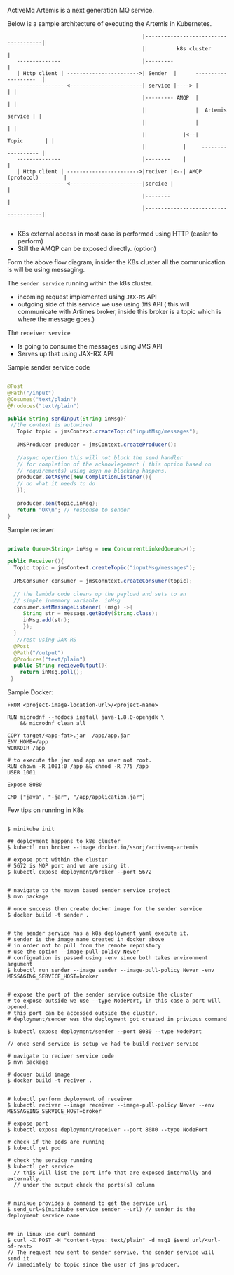 
ActiveMq Artemis is a next generation MQ service.

Below is a sample architecture of executing the Artemis in Kubernetes.

```
                                           |-------------------------------------|
                                           |          k8s cluster                |
   --------------                          |---------                            |
   | Http client | ----------------------->| Sender  |      -------------------  |
   --------------- <-----------------------| service |----> |                  | |
                                           |--------- AMQP  |                  | |
                                           |                |  Artemis service | |
                                           |                |                  | |
                                           |            |<--|      Topic       | |
                                           |            |     ------------------ |
   --------------                          |--------    |                        |
   | Http client | ----------------------->|reciver |<--| AMQP (protocol)        |
   --------------- <-----------------------|sercice |                            |
                                           |--------                             |  
                                           |-------------------------------------|
  
```

 - K8s external access in most case is performed using HTTP (easier to perform)
 - Still the AMQP can be exposed directly. (option)
 
Form the above flow diagram, insider the K8s cluster all the communication is will be using messaging. 

The `sender service` running within the k8s cluster.
   - incoming request implemented using `JAX-RS` API
   - outgoing side of this service we use using `JMS` API ( this will communicate with Artimes broker, inside this broker is a topic which is where the message goes.)
   
 The `receiver service` 
   - Is going to consume the messages using JMS API
   - Serves up that using JAX-RX API
 
 Sample sender service code
 ```java
 
 @Post
 @Path("/input")
 @Cosumes("text/plain")
 @Produces("text/plain")
 
 public String sendInput(String inMsg){
  //the context is autowired 
    Topic topic = jmsContext.createTopic("inputMsg/messages");
    
    JMSProducer producer = jmsContext.createProducer():
    
    //async opertion this will not block the send handler
    // for completion of the acknowlegement ( this option based on
    // requirements) using asyn no blocking happens.
    producer.setAsync(new CompletionListener(){
    // do what it needs to do
    });
    
    producer.sen(topic,inMsg);
    return "OK\n"; // response to sender
 }
 ```

Sample reciever 

```java

private Queue<String> inMsg = new ConcurrentLinkedQueue<>();

public Receiver(){
  Topic topic = jmsContext.createTopic("inputMsg/messages");
  
  JMSConsumer consumer = jmsConntext.createConsumer(topic);
  
  // the lambda code cleans up the payload and sets to an 
  // simple inmemory variable. inMsg
  consumer.setMessageListener( (msg) ->{
     String str = message.getBody(String.class);
     inMsg.add(str);
     });
  }
   //rest using JAX-RS 
  @Post
  @Path("/output")
  @Produces("text/plain")
  public String recieveOutput(){
    return inMsg.poll();
 }
```

Sample Docker:
```docker
FROM <project-image-location-url>/<project-name>

RUN microdnf --nodocs install java-1.8.0-openjdk \
    && microdnf clean all
    
COPY target/<app-fat>.jar  /app/app.jar
ENV HOME=/app
WORKDIR /app

# to execute the jar and app as user not root.
RUN chown -R 1001:0 /app && chmod -R 775 /app
USER 1001

Expose 8080

CMD ["java", "-jar", "/app/application.jar"]
```


Few tips on running in K8s
```

$ minikube init

## deployment happens to k8s cluster
$ kubectl run broker --image docker.io/ssorj/activemq-artemis

# expose port within the cluster 
# 5672 is MQP port and we are using it.
$ kubectl expose deployment/broker --port 5672


# navigate to the maven based sender service project
$ mvn package

# once success then create docker image for the sender service
$ docker build -t sender .


# the sender service has a k8s deployment yaml execute it.
# sender is the image name created in docker above
# in order not to pull from the remote repoistory
# use the option --image-pull-policy Never
# configuation is passed using -env since both takes environment argument
$ kubectl run sender --image sender --image-pull-policy Never -env MESSAGING_SERVICE_HOST=broker


# expose the port of the sender service outside the cluster
# to expose outside we use --type NodePort, in this case a port will opened.
# this port can be accessed outside the cluster.
# deployment/sender was the deployment got created in privious command

$ kubectl expose deployment/sender --port 8080 --type NodePort

// once send service is setup we had to build reciver service

# navigate to reciver service code
$ mvn package

# docuer build image
$ docker build -t reciver .


# kubectl perform deployment of receiver
$ kubectl reciver --image receiver --image-pull-policy Never --env MESSAGEING_SERVICE_HOST=broker

# expose port
$ kubectl expose deployment/receiver --port 8080 --type NodePort

# check if the pods are running
$ kubectl get pod

# check the service running 
$ kubectl get service
  // this will list the port info that are exposed internally and externally.
  // under the output check the ports(s) column


# minikue provides a command to get the service url
$ send_url=$(minikube service sender --url) // sender is the deployment service name.


## in linux use curl command
$ curl -X POST -H "content-type: text/plain" -d msg1 $send_url/<url-of-rest>
// The request now sent to sender servive, the sender service will send it 
// immediately to topic since the user of jms producer.

```
